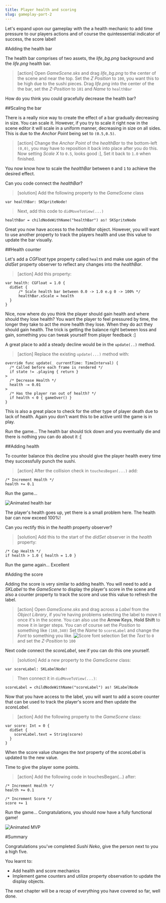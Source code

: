 ```yaml
---
title: Player health and scoring
slug: gameplay-part-2
---
```


Let's expand upon our gameplay with the a health mechanic to add time pressure to our players actions and of course the quintessential indicator of success, the score label!

#Adding the health bar

The health bar comprises of two assets, the *life_bg.png* background and the *life.png* health bar.

> [action]
> Open *GameScene.sks* and drag *life_bg.png* to the center of the scene and near the top.
> Set the *Z Position* to `100`, you want this to be high due to the sushi pieces.
> Drag *life.png* into the center of the the bar, set the *Z-Position* to `101` and *Name* to `healthBar`
>

How do you think you could gracefully decrease the health bar?

##Scaling the bar

There is a really nice way to create the effect of a bar gradually decreasing in size.  You can scale it.  However, if you
try to scale it right now in the scene editor it will scale in a uniform manner, decreasing in size on all sides.  This is due to the *Anchor Point* being set to `(0.5,0.5)`.

> [action]
> Change the *Anchor Point* of the *healthBar* to the bottom-left `(0,0)`, you may have to reposition it back into place after you do this.
> Now setting *Scale X* to `0.5`, looks good :], Set it back to `1.0` when finished.
>

You now know how to scale the *healthBar* between `0` and `1` to achieve the desired effect.

Can you code connect the *healthBar*?

> [solution]
> Add the following property to the *GameScene* class
>
```
var healthBar: SKSpriteNode!
```
>
> Next, add this code to `didMoveToView(...)`
>
```
healthBar = childNodeWithName("healthBar") as! SKSpriteNode
```
>

Great you now have access to the *healthBar* object.  However, you will want to use another property to track the players health and use this value to update the bar visually.

##Health counter

Let's add a *CGFloat* type property called `health` and make use again of the *didSet* property observer to reflect any changes into the *healthBar*.

> [action]
> Add this property:
>
```
var health: CGFloat = 1.0 {
  didSet {    
      /* Scale health bar between 0.0 -> 1.0 e.g 0 -> 100% */
      healthBar.xScale = health
  }
}
```
>

Nice, now where do you think the player should gain health and where should they lose health?
You want the player to feel pressured by time, the longer they take to act the more health they lose.  When they do act they should gain health.  The trick is getting the balance right between loss and gain, something you can tweak yourself from player feedback :]

A great place to add a steady decline would be in the `update(..)` method.

> [action]
> Replace the existing `update(...)` method with:
>
```
override func update(_ currentTime: TimeInterval) {
  /* Called before each frame is rendered */
  if state != .playing { return }
>    
  /* Decrease Health */
  health -= 0.01
>    
  /* Has the player ran out of health? */
  if health < 0 { gameOver() }
}
```
>

This is also a great place to check for the other type of player death due to lack of health.  Again you don't want this to be active until the game is in play.

Run the game... The health bar should tick down and you eventually die and there is nothing you can do about it :[

##Adding health

To counter balance this decline you should give the player health every time they successfully punch the sushi.

> [action]
> After the collision check in `touchesBegan(...)` add:
>
```
/* Increment Health */
health += 0.1
```
>

Run the game...

![Animated health bar](../Tutorial-Images/animated_cat_health.gif)

The player's health goes up, yet there is a small problem here.  The health bar can now exceed 100%!

Can you rectify this in the *health* property observer?

> [solution]
> Add this to the start of the *didSet* observer in the *health* property:
>
```
/* Cap Health */
if health > 1.0 { health = 1.0 }
```
>

Run the game again... Excellent

#Adding the score

Adding the score is very similar to adding health.  You will need to add a *SKLabel* to the *GameScene* to display the player's score in the scene and also a counter property to track the score and use this value to refresh the label.

> [action]
> Open *GameScene.sks* and drag across a *Label* from the *Object Library*, if you're having problems selecting the label to move it once it's in the scene.  You can also use the **Arrow Keys**, **Hold Shift** to move it in larger steps. You can of course set the *Position* to something like `(160,340)`
> Set the *Name* to `scoreLabel` and change the *Font* to something you like.
> ![Score font selection](../Tutorial-Images/xcode_screenshot_font_selection.png)
> Set the *Text* to `0` and set the *Z-Position* to `100`
>


Next code connect the *scoreLabel*, see if you can do this one yourself.

> [solution]
> Add a new property to the *GameScene* class:
>
```
var scoreLabel: SKLabelNode!
```
> Then connect it in `didMoveToView(...)`:
>
```
scoreLabel = childNodeWithName("scoreLabel") as! SKLabelNode
```
>

Now that you have access to the label, you will want to add a score counter that can be used to track the player's score and then update the *scoreLabel*.

> [action]
> Add the following property to the *GameScene* class:
>
```
var score: Int = 0 {
  didSet {
    scoreLabel.text = String(score)
  }
}
```
>

When the score value changes the *text* property of the *scoreLabel* is updated to the new value.

Time to give the player some points.

> [action]
> Add the following code in touchesBegan(...) after:
>
```
/* Increment Health */
health += 0.1
```
>
```
/* Increment Score */
score += 1
```
>

Run the game...  Congratulations, you should now have a fully functional game!

![Animated MVP](../Tutorial-Images/animated_game_mvp.gif)

#Summary

Congratulations you've completed *Sushi Neko*, give the person next to you a high five.

You learnt to:
- Add health and score mechanics
- Implement game counters and utilize property observation to update the display objects.

The next chapter will be a recap of everything you have covered so far, well done.
